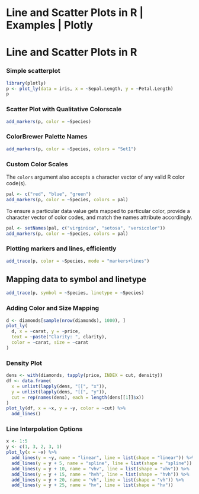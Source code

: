 # Line and Scatter Plots in R | Examples | Plotly



# Line and Scatter Plots in R

### Simple scatterplot


```r
library(plotly)
p <- plot_ly(data = iris, x = ~Sepal.Length, y = ~Petal.Length)
p
```



### Scatter Plot with Qualitative Colorscale


```r
add_markers(p, color = ~Species)
```



### ColorBrewer Palette Names


```r
add_markers(p, color = ~Species, colors = "Set1")
```



### Custom Color Scales

The `colors` argument also accepts a character vector of any valid R color code(s).


```r
pal <- c("red", "blue", "green")
add_markers(p, color = ~Species, colors = pal)
```



To ensure a particular data value gets mapped to particular color, provide a character vector of color codes, and match the names attribute accordingly.


```r
pal <- setNames(pal, c("virginica", "setosa", "versicolor"))
add_markers(p, color = ~Species, colors = pal)
```



### Plotting markers and lines, efficiently


```r
add_trace(p, color = ~Species, mode = "markers+lines")
```



## Mapping data to symbol and linetype


```r
add_trace(p, symbol = ~Species, linetype = ~Species)
```



### Adding Color and Size Mapping


```r
d <- diamonds[sample(nrow(diamonds), 1000), ]
plot_ly(
  d, x = ~carat, y = ~price,
  text = ~paste("Clarity: ", clarity),
  color = ~carat, size = ~carat
)
```



### Density Plot


```r
dens <- with(diamonds, tapply(price, INDEX = cut, density))
df <- data.frame(
  x = unlist(lapply(dens, "[[", "x")),
  y = unlist(lapply(dens, "[[", "y")),
  cut = rep(names(dens), each = length(dens[[1]]$x))
)
plot_ly(df, x = ~x, y = ~y, color = ~cut) %>%
  add_lines()
```



### Line Interpolation Options


```r
x <- 1:5
y <- c(1, 3, 2, 3, 1)
plot_ly(x = ~x) %>%
  add_lines(y = ~y, name = "linear", line = list(shape = "linear")) %>%
  add_lines(y = y + 5, name = "spline", line = list(shape = "spline")) %>%
  add_lines(y = y + 10, name = "vhv", line = list(shape = "vhv")) %>%
  add_lines(y = y + 15, name = "hvh", line = list(shape = "hvh")) %>%
  add_lines(y = y + 20, name = "vh", line = list(shape = "vh")) %>%
  add_lines(y = y + 25, name = "hv", line = list(shape = "hv"))
```


